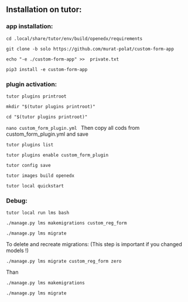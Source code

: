## Installation on tutor:

### app installation:

`cd .local/share/tutor/env/build/openedx/requirements   `

`git clone -b solo https://github.com/murat-polat/custom-form-app `

`echo "-e ./custom-form-app" >>  private.txt `

`pip3 install -e custom-form-app `


### plugin activation:

`tutor plugins printroot  `

`mkdir "$(tutor plugins printroot)" `

`cd "$(tutor plugins printroot)" `

`nano custom_form_plugin.yml ` Then copy all cods from custom_form_plugin.yml and save

`tutor plugins list `

`tutor plugins enable custom_form_plugin `

`tutor config save `

`tutor images build openedx  `

`tutor local quickstart `

### Debug:

`tutor local run lms bash `

`./manage.py lms makemigrations custom_reg_form`

`./manage.py lms migrate `

To delete and recreate migrations:
(This step is important if you changed models !)

`./manage.py lms migrate custom_reg_form zero `

Than

`./manage.py lms makemigrations `

`./manage.py lms migrate`